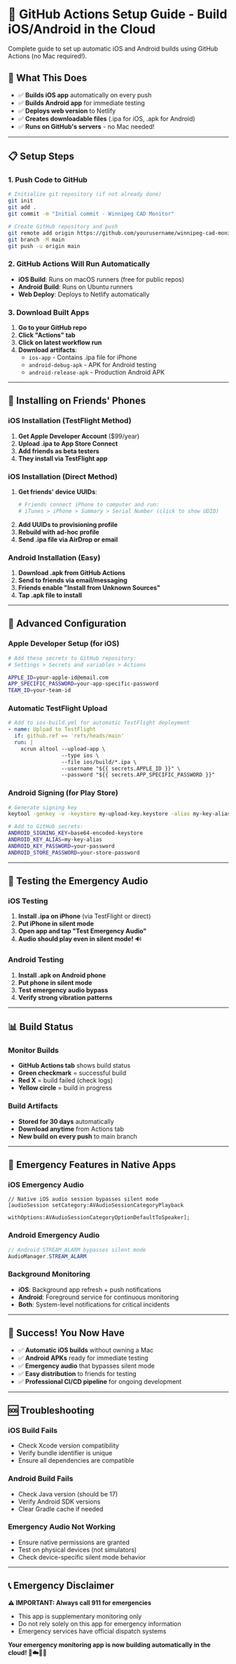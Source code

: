 # 🚀 GitHub Actions Setup Guide - Build iOS/Android in the Cloud

Complete guide to set up automatic iOS and Android builds using GitHub Actions (no Mac required!).

## 🎯 **What This Does**

- ✅ **Builds iOS app** automatically on every push
- ✅ **Builds Android app** for immediate testing
- ✅ **Deploys web version** to Netlify
- ✅ **Creates downloadable files** (.ipa for iOS, .apk for Android)
- ✅ **Runs on GitHub's servers** - no Mac needed!

---

## 📋 **Setup Steps**

### **1. Push Code to GitHub**
```bash
# Initialize git repository (if not already done)
git init
git add .
git commit -m "Initial commit - Winnipeg CAD Monitor"

# Create GitHub repository and push
git remote add origin https://github.com/yourusername/winnipeg-cad-monitor.git
git branch -M main
git push -u origin main
```

### **2. GitHub Actions Will Run Automatically**
- **iOS Build**: Runs on macOS runners (free for public repos)
- **Android Build**: Runs on Ubuntu runners
- **Web Deploy**: Deploys to Netlify automatically

### **3. Download Built Apps**
1. **Go to your GitHub repo**
2. **Click "Actions" tab**
3. **Click on latest workflow run**
4. **Download artifacts**:
   - `ios-app` - Contains .ipa file for iPhone
   - `android-debug-apk` - APK for Android testing
   - `android-release-apk` - Production Android APK

---

## 📱 **Installing on Friends' Phones**

### **iOS Installation (TestFlight Method)**
1. **Get Apple Developer Account** ($99/year)
2. **Upload .ipa to App Store Connect**
3. **Add friends as beta testers**
4. **They install via TestFlight app**

### **iOS Installation (Direct Method)**
1. **Get friends' device UUIDs**:
   ```bash
   # Friends connect iPhone to computer and run:
   # iTunes > iPhone > Summary > Serial Number (click to show UDID)
   ```
2. **Add UUIDs to provisioning profile**
3. **Rebuild with ad-hoc profile**
4. **Send .ipa file via AirDrop or email**

### **Android Installation (Easy)**
1. **Download .apk from GitHub Actions**
2. **Send to friends via email/messaging**
3. **Friends enable "Install from Unknown Sources"**
4. **Tap .apk file to install**

---

## 🔧 **Advanced Configuration**

### **Apple Developer Setup (for iOS)**
```bash
# Add these secrets to GitHub repository:
# Settings > Secrets and variables > Actions

APPLE_ID=your-apple-id@email.com
APP_SPECIFIC_PASSWORD=your-app-specific-password
TEAM_ID=your-team-id
```

### **Automatic TestFlight Upload**
```yaml
# Add to ios-build.yml for automatic TestFlight deployment
- name: Upload to TestFlight
  if: github.ref == 'refs/heads/main'
  run: |
    xcrun altool --upload-app \
                 --type ios \
                 --file ios/build/*.ipa \
                 --username "${{ secrets.APPLE_ID }}" \
                 --password "${{ secrets.APP_SPECIFIC_PASSWORD }}"
```

### **Android Signing (for Play Store)**
```bash
# Generate signing key
keytool -genkey -v -keystore my-upload-key.keystore -alias my-key-alias -keyalg RSA -keysize 2048 -validity 10000

# Add to GitHub secrets:
ANDROID_SIGNING_KEY=base64-encoded-keystore
ANDROID_KEY_ALIAS=my-key-alias
ANDROID_KEY_PASSWORD=your-password
ANDROID_STORE_PASSWORD=your-store-password
```

---

## 🧪 **Testing the Emergency Audio**

### **iOS Testing**
1. **Install .ipa on iPhone** (via TestFlight or direct)
2. **Put iPhone in silent mode**
3. **Open app and tap "Test Emergency Audio"**
4. **Audio should play even in silent mode!** 🔊

### **Android Testing**
1. **Install .apk on Android phone**
2. **Put phone in silent mode**
3. **Test emergency audio bypass**
4. **Verify strong vibration patterns**

---

## 📊 **Build Status**

### **Monitor Builds**
- **GitHub Actions tab** shows build status
- **Green checkmark** = successful build
- **Red X** = build failed (check logs)
- **Yellow circle** = build in progress

### **Build Artifacts**
- **Stored for 30 days** automatically
- **Download anytime** from Actions tab
- **New build on every push** to main branch

---

## 🚨 **Emergency Features in Native Apps**

### **iOS Emergency Audio**
```objc
// Native iOS audio session bypasses silent mode
[audioSession setCategory:AVAudioSessionCategoryPlayback
              withOptions:AVAudioSessionCategoryOptionDefaultToSpeaker];
```

### **Android Emergency Audio**
```java
// Android STREAM_ALARM bypasses silent mode
AudioManager.STREAM_ALARM
```

### **Background Monitoring**
- **iOS**: Background app refresh + push notifications
- **Android**: Foreground service for continuous monitoring
- **Both**: System-level notifications for critical incidents

---

## 🎉 **Success! You Now Have**

- ✅ **Automatic iOS builds** without owning a Mac
- ✅ **Android APKs** ready for immediate testing
- ✅ **Emergency audio** that bypasses silent mode
- ✅ **Easy distribution** to friends for testing
- ✅ **Professional CI/CD pipeline** for ongoing development

---

## 🆘 **Troubleshooting**

### **iOS Build Fails**
- Check Xcode version compatibility
- Verify bundle identifier is unique
- Ensure all dependencies are compatible

### **Android Build Fails**
- Check Java version (should be 17)
- Verify Android SDK versions
- Clear Gradle cache if needed

### **Emergency Audio Not Working**
- Ensure native permissions are granted
- Test on physical devices (not simulators)
- Check device-specific silent mode behavior

---

## 📞 **Emergency Disclaimer**

**⚠️ IMPORTANT: Always call 911 for emergencies**
- This app is supplementary monitoring only
- Do not rely solely on this app for emergency information
- Emergency services have official dispatch systems

**Your emergency monitoring app is now building automatically in the cloud! 🚨☁️📱✅**